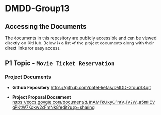 # DMDD-Group13

## Accessing the Documents
The documents in this repository are publicly accessible and can be viewed directly on GitHub. Below is a list of the project documents along with their direct links for easy access.

## P1 Topic - `Movie Ticket Reservation`

### Project Documents
- **Github Repository**
https://github.com/patel-hetas/DMDD-Group13.git

- **Project Proposal Docsument**
https://docs.google.com/document/d/1nAMFkUkyCFntV_1V2W_a5mIiEVqPKtW7Kokw2cFmNk8/edit?usp=sharing
